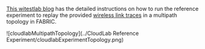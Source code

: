 [This witestlab blog](https://witestlab.poly.edu/blog/emulating-multipath-wireless/) has the detailed instructions on how to run the reference experiment to replay the provided [wireless link traces](../Traces) in a multipath topology in FABRIC.

![cloudlabMultipathTopology](../CloudLab Reference Experiment/cloudlabExperimentTopology.png)
